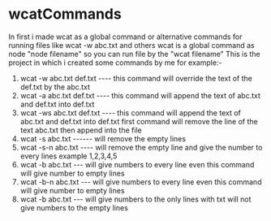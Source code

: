 # wcatCommands
In first i made wcat as a global command or alternative commands  for running files like wcat -w abc.txt and others
wcat is a global command as node "node filename" so you can run file by the "wcat filename"
This is the project in which i created some commands by me for example:-

1. wcat -w abc.txt def.txt ---- this command will override the text of the def.txt by the abc.txt 
2. wcat -a abc.txt def.txt ---- this command will append the text of abc.txt and def.txt into def.txt
3. wcat -ws abc.txt def.txt ---- this command will append the text of abc.txt and def.txt into def.txt first command will remove the line of the text abc.txt then append into the file
4. wcat -s abc.txt ------ will remove the empty lines
5. wcat -s-n abc.txt  ---- will remove the empty line and give the number to every lines example 1,2,3,4,5
6. wcat -b abc.txt --- will give numbers to every line even this command will give number to empty lines
7. wcat -b-n abc.txt --- will give numbers to every line even this command will give number to empty lines
8. wcat -b abc.txt --- will give numbers to the only lines with txt will not give numbers to the empty lines

